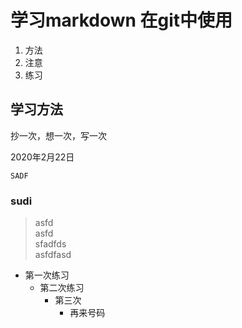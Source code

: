 #  学习markdown 在git中使用
1. 方法
2. 注意
3. 练习

## 学习方法
抄一次，想一次，写一次

2020年2月22日

```SADF```

### sudi

> asfd  
>  asfd  
>  sfadfds  
>  asfdfasd


*  第一次练习
    * 第二次练习
        * 第三次
            * 再来号码
            
